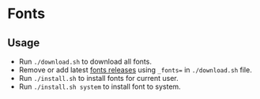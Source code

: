 # Fonts

## Usage

- Run `./download.sh` to download all fonts.
- Remove or add latest [fonts releases](https://github.com/ryanoasis/nerd-fonts/releases/latest) using `_fonts=` in `./download.sh` file.
- Run `./install.sh` to install fonts for current user.
- Run `./install.sh system` to install font to system.
